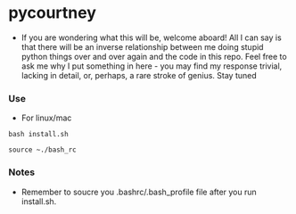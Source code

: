 # pycourtney

- If you are wondering what this will be, welcome aboard! All I can say is that there will be an inverse relationship between me doing stupid python things over and over again and the code in this repo. Feel free to ask me why I put something in here - you may find my response trivial, lacking in detail, or, perhaps, a rare stroke of genius. Stay tuned

### Use
- For linux/mac
```
bash install.sh
```
```
source ~./bash_rc
```

### Notes
- Remember to soucre you .bashrc/.bash_profile file after you run install.sh.
